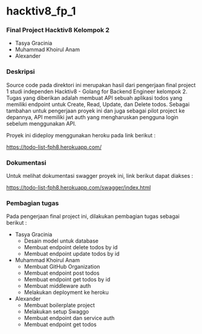 # hacktiv8_fp_1

### Final Project Hacktiv8 Kelompok 2
- Tasya Gracinia
- Muhammad Khoirul Anam
- Alexander

### Deskripsi
Source code pada direktori ini merupakan hasil dari pengerjaan final project 1 studi independen Hacktiv8 - Golang for Backend Engineer kelompok 2. Tugas yang diberikan adalah membuat API sebuah aplikasi todos yang memiliki endpoint untuk Create, Read, Update, dan Delete todos. Sebagai tambahan untuk pengerjaan proyek ini dan juga sebagai pilot project ke depannya, API memiliki jwt auth yang mengharuskan pengguna login sebelum menggunakan API.

Proyek ini dideploy menggunakan heroku pada link berikut :

https://todo-list-fph8.herokuapp.com/

### Dokumentasi
Untuk melihat dokumentasi swagger proyek ini, link berikut dapat diakses :

https://todo-list-fph8.herokuapp.com/swagger/index.html

### Pembagian tugas
Pada pengerjaan final project ini, dilakukan pembagian tugas sebagai berikut :

- Tasya Gracinia
    - Desain model untuk database
    - Membuat endpoint delete todos by id
    - Membuat endpoint update todos by id
- Muhammad Khoirul Anam
    - Membuat GitHub Organization
    - Membuat endpoint post todos
    - Membuat endpoint get todos by id
    - Membuat middleware auth
    - Melakukan deployment ke heroku
- Alexander
    - Membuat boilerplate project
    - Melakukan setup Swaggo
    - Membuat endpoint dan service auth
    - Membuat endpoint get todos